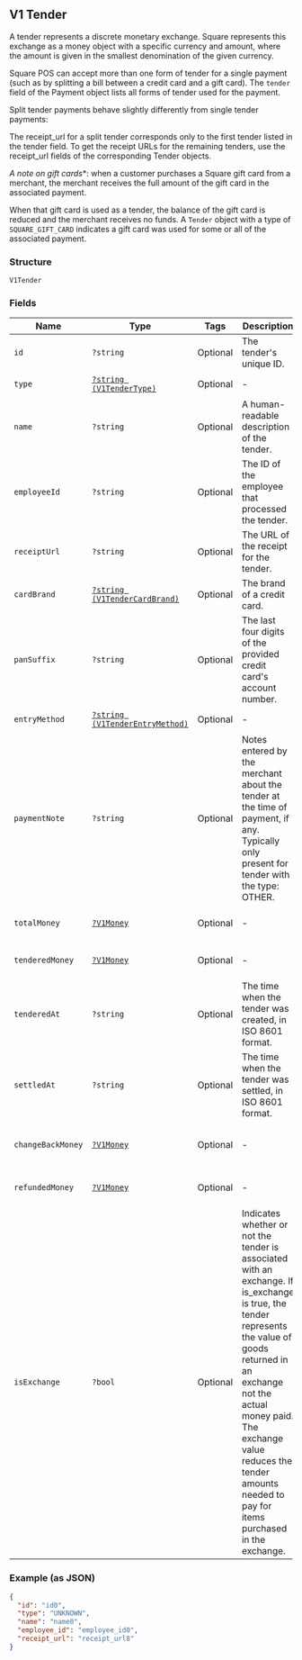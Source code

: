 ## V1 Tender

A tender represents a discrete monetary exchange. Square represents this
exchange as a money object with a specific currency and amount, where the
amount is given in the smallest denomination of the given currency.

Square POS can accept more than one form of tender for a single payment (such
as by splitting a bill between a credit card and a gift card). The `tender`
field of the Payment object lists all forms of tender used for the payment.

Split tender payments behave slightly differently from single tender payments:

The receipt_url for a split tender corresponds only to the first tender listed
in the tender field. To get the receipt URLs for the remaining tenders, use
the receipt_url fields of the corresponding Tender objects.

*A note on gift cards**: when a customer purchases a Square gift card from a
merchant, the merchant receives the full amount of the gift card in the
associated payment.

When that gift card is used as a tender, the balance of the gift card is
reduced and the merchant receives no funds. A `Tender` object with a type of
`SQUARE_GIFT_CARD` indicates a gift card was used for some or all of the
associated payment.

### Structure

`V1Tender`

### Fields

| Name | Type | Tags | Description | Getter | Setter |
|  --- | --- | --- | --- | --- | --- |
| `id` | `?string` | Optional | The tender's unique ID. | getId(): ?string | setId(?string id): void |
| `type` | [`?string (V1TenderType)`](/doc/models/v1-tender-type.md) | Optional | - | getType(): ?string | setType(?string type): void |
| `name` | `?string` | Optional | A human-readable description of the tender. | getName(): ?string | setName(?string name): void |
| `employeeId` | `?string` | Optional | The ID of the employee that processed the tender. | getEmployeeId(): ?string | setEmployeeId(?string employeeId): void |
| `receiptUrl` | `?string` | Optional | The URL of the receipt for the tender. | getReceiptUrl(): ?string | setReceiptUrl(?string receiptUrl): void |
| `cardBrand` | [`?string (V1TenderCardBrand)`](/doc/models/v1-tender-card-brand.md) | Optional | The brand of a credit card. | getCardBrand(): ?string | setCardBrand(?string cardBrand): void |
| `panSuffix` | `?string` | Optional | The last four digits of the provided credit card's account number. | getPanSuffix(): ?string | setPanSuffix(?string panSuffix): void |
| `entryMethod` | [`?string (V1TenderEntryMethod)`](/doc/models/v1-tender-entry-method.md) | Optional | - | getEntryMethod(): ?string | setEntryMethod(?string entryMethod): void |
| `paymentNote` | `?string` | Optional | Notes entered by the merchant about the tender at the time of payment, if any. Typically only present for tender with the type: OTHER. | getPaymentNote(): ?string | setPaymentNote(?string paymentNote): void |
| `totalMoney` | [`?V1Money`](/doc/models/v1-money.md) | Optional | - | getTotalMoney(): ?V1Money | setTotalMoney(?V1Money totalMoney): void |
| `tenderedMoney` | [`?V1Money`](/doc/models/v1-money.md) | Optional | - | getTenderedMoney(): ?V1Money | setTenderedMoney(?V1Money tenderedMoney): void |
| `tenderedAt` | `?string` | Optional | The time when the tender was created, in ISO 8601 format. | getTenderedAt(): ?string | setTenderedAt(?string tenderedAt): void |
| `settledAt` | `?string` | Optional | The time when the tender was settled, in ISO 8601 format. | getSettledAt(): ?string | setSettledAt(?string settledAt): void |
| `changeBackMoney` | [`?V1Money`](/doc/models/v1-money.md) | Optional | - | getChangeBackMoney(): ?V1Money | setChangeBackMoney(?V1Money changeBackMoney): void |
| `refundedMoney` | [`?V1Money`](/doc/models/v1-money.md) | Optional | - | getRefundedMoney(): ?V1Money | setRefundedMoney(?V1Money refundedMoney): void |
| `isExchange` | `?bool` | Optional | Indicates whether or not the tender is associated with an exchange. If is_exchange is true, the tender represents the value of goods returned in an exchange not the actual money paid. The exchange value reduces the tender amounts needed to pay for items purchased in the exchange. | getIsExchange(): ?bool | setIsExchange(?bool isExchange): void |

### Example (as JSON)

```json
{
  "id": "id0",
  "type": "UNKNOWN",
  "name": "name0",
  "employee_id": "employee_id0",
  "receipt_url": "receipt_url8"
}
```

